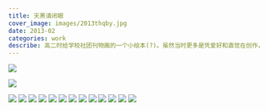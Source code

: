 ```yaml
---
title: 天黑请闭眼
cover_image: images/2013thqby.jpg
date: 2013-02
categories: work
describe: 高二时给学校社团刊物画的一个小绘本(?)。虽然当时更多是凭爱好和直觉在创作，社刊最后也不了了之，但现在回看会想起高中生活，也挺有意思。
---
```



<a  href="https://waterpatch.oss-cn-guangzhou.aliyuncs.com/illustration/2013CloseYouEye/0.jpg" class="fancybox" data-fancybox="gallery1"><img class="content-a-img" src="https://waterpatch.oss-cn-guangzhou.aliyuncs.com/illustration/2013CloseYouEye/0.jpg" ></a>

<a href="https://waterpatch.oss-cn-guangzhou.aliyuncs.com/illustration/2013CloseYouEye/1.jpg" class="fancybox" data-fancybox="gallery1"><img  class="content-a-img" src="https://waterpatch.oss-cn-guangzhou.aliyuncs.com/illustration/2013CloseYouEye/1.jpg"></a>

<a href="https://waterpatch.oss-cn-guangzhou.aliyuncs.com/illustration/2013CloseYouEye/2.jpg" class="fancybox" data-fancybox="gallery1"><img  class="content-a-img"  src="https://waterpatch.oss-cn-guangzhou.aliyuncs.com/illustration/2013CloseYouEye/2.jpg"></a>
<a href="https://waterpatch.oss-cn-guangzhou.aliyuncs.com/illustration/2013CloseYouEye/3.jpg" class="fancybox" data-fancybox="gallery1"><img  class="content-a-img"   src="https://waterpatch.oss-cn-guangzhou.aliyuncs.com/illustration/2013CloseYouEye/3.jpg"></a>
<a href="https://waterpatch.oss-cn-guangzhou.aliyuncs.com/illustration/2013CloseYouEye/4.jpg" class="fancybox" data-fancybox="gallery1"><img  class="content-a-img"   src="https://waterpatch.oss-cn-guangzhou.aliyuncs.com/illustration/2013CloseYouEye/4.jpg"></a>
<a href="https://waterpatch.oss-cn-guangzhou.aliyuncs.com/illustration/2013CloseYouEye/5.jpg" class="fancybox" data-fancybox="gallery1"><img  class="content-a-img"   src="https://waterpatch.oss-cn-guangzhou.aliyuncs.com/illustration/2013CloseYouEye/5.jpg"></a>
<a href="https://waterpatch.oss-cn-guangzhou.aliyuncs.com/illustration/2013CloseYouEye/6.jpg" class="fancybox" data-fancybox="gallery1"><img  class="content-a-img"   src="https://waterpatch.oss-cn-guangzhou.aliyuncs.com/illustration/2013CloseYouEye/6.jpg"></a>
<a href="https://waterpatch.oss-cn-guangzhou.aliyuncs.com/illustration/2013CloseYouEye/7.jpg" class="fancybox" data-fancybox="gallery1"><img  class="content-a-img"   src="https://waterpatch.oss-cn-guangzhou.aliyuncs.com/illustration/2013CloseYouEye/7.jpg"></a>
<a href="https://waterpatch.oss-cn-guangzhou.aliyuncs.com/illustration/2013CloseYouEye/8.jpg" class="fancybox" data-fancybox="gallery1"><img  class="content-a-img"   src="https://waterpatch.oss-cn-guangzhou.aliyuncs.com/illustration/2013CloseYouEye/8.jpg"></a>
<a href="https://waterpatch.oss-cn-guangzhou.aliyuncs.com/illustration/2013CloseYouEye/9.jpg" class="fancybox" data-fancybox="gallery1"><img  class="content-a-img"   src="https://waterpatch.oss-cn-guangzhou.aliyuncs.com/illustration/2013CloseYouEye/9.jpg"></a>
<a href="https://waterpatch.oss-cn-guangzhou.aliyuncs.com/illustration/2013CloseYouEye/10.jpg" class="fancybox" data-fancybox="gallery1"><img  class="content-a-img"   src="https://waterpatch.oss-cn-guangzhou.aliyuncs.com/illustration/2013CloseYouEye/10.jpg"></a>
<a href="https://waterpatch.oss-cn-guangzhou.aliyuncs.com/illustration/2013CloseYouEye/11.jpg" class="fancybox" data-fancybox="gallery1"><img  class="content-a-img"   src="https://waterpatch.oss-cn-guangzhou.aliyuncs.com/illustration/2013CloseYouEye/11.jpg"></a>
<a href="https://waterpatch.oss-cn-guangzhou.aliyuncs.com/illustration/2013CloseYouEye/12.jpg" class="fancybox" data-fancybox="gallery1"><img  class="content-a-img"   src="https://waterpatch.oss-cn-guangzhou.aliyuncs.com/illustration/2013CloseYouEye/12.jpg"></a>
<a href="https://waterpatch.oss-cn-guangzhou.aliyuncs.com/illustration/2013CloseYouEye/13.jpg" class="fancybox" data-fancybox="gallery1"><img  class="content-a-img"   src="https://waterpatch.oss-cn-guangzhou.aliyuncs.com/illustration/2013CloseYouEye/13.jpg"></a>
<a href="https://waterpatch.oss-cn-guangzhou.aliyuncs.com/illustration/2013CloseYouEye/end.jpg" class="fancybox" data-fancybox="gallery1"><img  class="content-a-img"   src="https://waterpatch.oss-cn-guangzhou.aliyuncs.com/illustration/2013CloseYouEye/end.jpg"></a>
